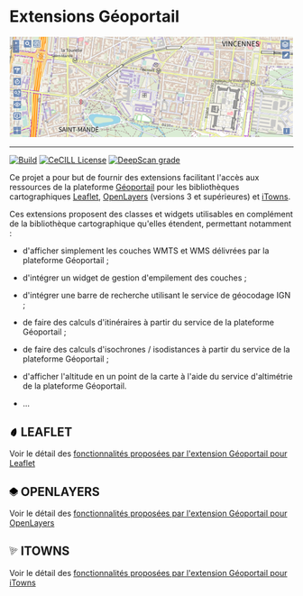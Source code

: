 # Extensions Géoportail

![image](capture-carte.png)

---

[![Build](https://github.com/IGNF/geoportal-extensions/actions/workflows/build.yml/badge.svg)](https://github.com/IGNF/geoportal-extensions/actions/workflows/build.yml)
[![CeCILL License](https://img.shields.io/badge/licence-CeCILL--B-blue.svg)](https://raw.githubusercontent.com/IGNF/geoportal-extensions/master/LICENCE.md)
[![DeepScan grade](https://deepscan.io/api/teams/12425/projects/15469/branches/309621/badge/grade.svg)](https://deepscan.io/dashboard#view=project&tid=12425&pid=15469&bid=309621)

Ce projet a pour but de fournir des extensions facilitant l'accès aux ressources de la plateforme [Géoportail](https://www.geoportail.gouv.fr/) pour les bibliothèques cartographiques [Leaflet](https://leafletjs.com/), [OpenLayers](https://openlayers.org/) (versions 3 et supérieures) et [iTowns](http://www.itowns-project.org/).

Ces extensions proposent des classes et widgets utilisables en complément de la bibliothèque cartographique qu'elles étendent, permettant notamment :

* d'afficher simplement les couches WMTS et WMS délivrées par la plateforme Géoportail ;

* d'intégrer un widget de gestion d'empilement des couches ;

* d'intégrer une barre de recherche utilisant le service de géocodage IGN ;

* de faire des calculs d'itinéraires à partir du service de la plateforme Géoportail ;

* de faire des calculs d'isochrones / isodistances à partir du service de la plateforme Géoportail ;

* d'afficher l'altitude en un point de la carte à l'aide du service d'altimétrie de la plateforme Géoportail.

* ...

## <img src="leaflet.svg" height="15px" /> LEAFLET
Voir le détail des [fonctionnalités proposées par l'extension Géoportail pour Leaflet](doc/README-leaflet.md)

## <img src="openlayers.svg" height="15px" /> OPENLAYERS

Voir le détail des [fonctionnalités proposées par l'extension Géoportail pour OpenLayers](doc/README-openlayers.md)

## <img src="threedotjs.svg" height="15px" /> ITOWNS

Voir le détail des [fonctionnalités proposées par l'extension Géoportail pour iTowns](doc/README-itowns.md)
